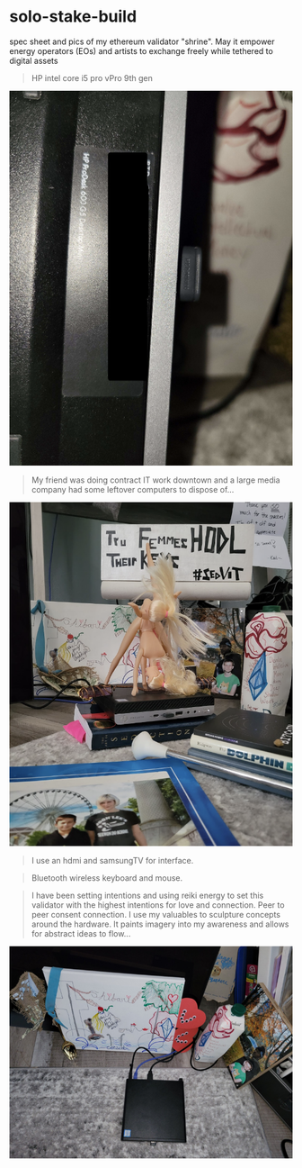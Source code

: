 # solo-stake-build
spec sheet and pics of my ethereum validator "shrine". May it empower energy operators (EOs) and artists to exchange freely while tethered to digital assets

> HP intel core i5 pro vPro 9th gen



![Test Image 1](1.png)

> My friend was doing contract IT work downtown and a large media company had some leftover computers to dispose of…


![Test Image 1](2.png)

> I use an hdmi and samsungTV for interface. 

> Bluetooth wireless keyboard and mouse.

> I have been setting intentions and using reiki energy to set this validator with the highest intentions for love and connection. Peer to peer consent connection. 
> I use my valuables to sculpture concepts around the hardware. It paints imagery into my awareness and allows for abstract ideas to flow... 


![Test Image 1](3.png)
